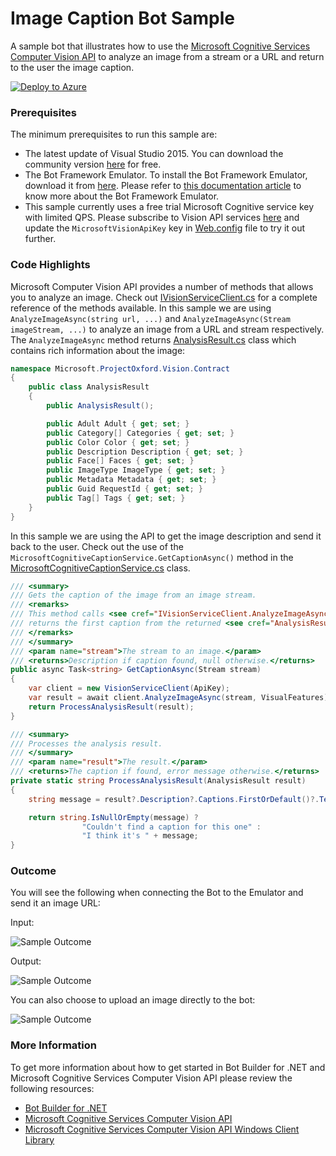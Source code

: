 ﻿# Image Caption Bot Sample

A sample bot that illustrates how to use the [Microsoft Cognitive Services Computer Vision API](https://www.microsoft.com/cognitive-services/en-us/computer-vision-api) to analyze an image from a stream or a URL and return to the user the image caption.

[![Deploy to Azure][Deploy Button]][Deploy CSharp/ImageCaption]

[Deploy Button]: https://azuredeploy.net/deploybutton.png
[Deploy CSharp/ImageCaption]: https://azuredeploy.net

### Prerequisites

The minimum prerequisites to run this sample are:
* The latest update of Visual Studio 2015. You can download the community version [here](http://www.visualstudio.com) for free.
* The Bot Framework Emulator. To install the Bot Framework Emulator, download it from [here](https://emulator.botframework.com/). Please refer to [this documentation article](https://github.com/microsoft/botframework-emulator/wiki/Getting-Started) to know more about the Bot Framework Emulator.
* This sample currently uses a free trial Microsoft Cognitive service key with limited QPS. Please subscribe to Vision API services [here](https://www.microsoft.com/cognitive-services/en-us/subscriptions) and update the `MicrosoftVisionApiKey` key in [Web.config](Web.config) file to try it out further.

### Code Highlights
Microsoft Computer Vision API provides a number of methods that allows you to analyze an image. Check out [IVisionServiceClient.cs](https://github.com/Microsoft/Cognitive-Vision-Windows/blob/master/ClientLibrary/IVisionServiceClient.cs) for a complete reference of the methods available. In this sample we are using `AnalyzeImageAsync(string url, ...)` and `AnalyzeImageAsync(Stream imageStream, ...)` to analyze an image from a URL and stream respectively. The `AnalyzeImageAsync` method returns [AnalysisResult.cs](https://github.com/Microsoft/Cognitive-Vision-Windows/blob/master/ClientLibrary/Contract/AnalysisResult.cs) class which contains rich information about the image:

```C#
namespace Microsoft.ProjectOxford.Vision.Contract
{
    public class AnalysisResult
    {
        public AnalysisResult();

        public Adult Adult { get; set; }
        public Category[] Categories { get; set; }
        public Color Color { get; set; }
        public Description Description { get; set; }
        public Face[] Faces { get; set; }
        public ImageType ImageType { get; set; }
        public Metadata Metadata { get; set; }
        public Guid RequestId { get; set; }
        public Tag[] Tags { get; set; }
    }
}
```

In this sample we are using the API to get the image description and send it back to the user. Check out the use of the `MicrosoftCognitiveCaptionService.GetCaptionAsync()` method in the [MicrosoftCognitiveCaptionService.cs](Services/MicrosoftCognitiveCaptionService.cs) class.

````C#
/// <summary>
/// Gets the caption of the image from an image stream.
/// <remarks>
/// This method calls <see cref="IVisionServiceClient.AnalyzeImageAsync(Stream, string[])"/> and
/// returns the first caption from the returned <see cref="AnalysisResult.Description"/>
/// </remarks>
/// </summary>
/// <param name="stream">The stream to an image.</param>
/// <returns>Description if caption found, null otherwise.</returns>
public async Task<string> GetCaptionAsync(Stream stream)
{
    var client = new VisionServiceClient(ApiKey);
    var result = await client.AnalyzeImageAsync(stream, VisualFeatures);
    return ProcessAnalysisResult(result);
}

/// <summary>
/// Processes the analysis result.
/// </summary>
/// <param name="result">The result.</param>
/// <returns>The caption if found, error message otherwise.</returns>
private static string ProcessAnalysisResult(AnalysisResult result)
{
    string message = result?.Description?.Captions.FirstOrDefault()?.Text;

    return string.IsNullOrEmpty(message) ?
                "Couldn't find a caption for this one" :
                "I think it's " + message;
}
````

### Outcome

You will see the following when connecting the Bot to the Emulator and send it an image URL:

Input:

![Sample Outcome](Images/bread-on-board.jpg)

Output:

![Sample Outcome](Images/outcome-emulator-url.png)

You can also choose to upload an image directly to the bot:

![Sample Outcome](Images/outcome-emulator-stream.png)

### More Information

To get more information about how to get started in Bot Builder for .NET and Microsoft Cognitive Services Computer Vision API please review the following resources:
* [Bot Builder for .NET](https://docs.microsoft.com/en-us/bot-framework/dotnet/)
* [Microsoft Cognitive Services Computer Vision API](https://www.microsoft.com/cognitive-services/en-us/computer-vision-api)
* [Microsoft Cognitive Services Computer Vision API Windows Client Library](https://github.com/Microsoft/Cognitive-vision-windows)
